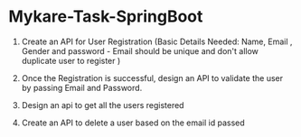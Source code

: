 # Mykare-Task-SpringBoot

1. Create an API for User Registration (Basic Details Needed: Name, Email , Gender and password - Email should be unique and don't allow duplicate user to register )

2. Once the Registration is successful, design an API to validate the user by passing Email and Password.

3. Design an api to get all the users registered

4. Create an API to delete a user based on the email id passed
